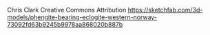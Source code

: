 Chris Clark
Creative Commons Attribution
https://sketchfab.com/3d-models/phengite-bearing-eclogite-western-norway-73092fd63b9245b9978aa868020b887b
